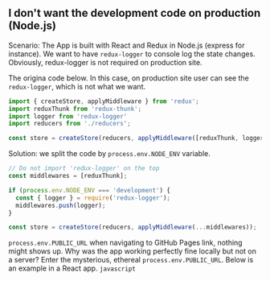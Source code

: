 ## I don't want the development code on production (Node.js)

Scenario:
The App is built with React and Redux in Node.js (express for instance). We want to have `redux-logger` to console log the state changes. Obviously, redux-logger is not required on production site.

The origina code below. In this case, on production site user can see the `redux-logger`, which is not what we want.
```javascript
import { createStore, applyMiddleware } from 'redux';
import reduxThunk from 'redux-thunk';
import logger from 'redux-logger'
import reducers from './reducers';

const store = createStore(reducers, applyMiddleware([reduxThunk, logger]));
```

Solution: we split the code by `process.env.NODE_ENV` variable.
```javascript
// Do not import 'redux-logger' on the top
const middlewares = [reduxThunk];

if (process.env.NODE_ENV === 'development') {
  const { logger } = require('redux-logger');
  middlewares.push(logger);
}

const store = createStore(reducers, applyMiddleware(...middlewares));
```

`process.env.PUBLIC_URL`
when navigating to GitHub Pages link, nothing might shows up. Why was the app working perfectly fine locally but not on a server? Enter the mysterious, ethereal `process.env.PUBLIC_URL`. Below is an example in a React app.
```javascript```
<Router basename={process.env.PUBLIC_URL}>
  <App />
</Router>
```
